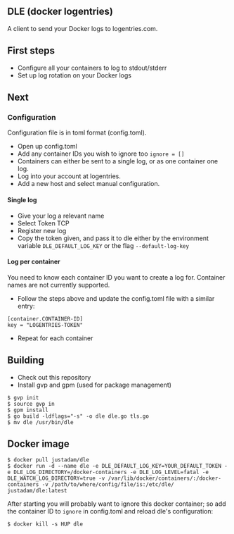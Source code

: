 DLE (docker logentries)
-----------------------

A client to send your Docker logs to logentries.com.

## First steps

- Configure all your containers to log to stdout/stderr
- Set up log rotation on your Docker logs

## Next

### Configuration

Configuration file is in toml format (config.toml).

- Open up config.toml
- Add any container IDs you wish to ignore too `ignore = []`
- Containers can either be sent to a single log, or as one container one log.
- Log into your account at logentries.
- Add a new host and select manual configuration.

#### Single log

- Give your log a relevant name
- Select Token TCP
- Register new log
- Copy the token given, and pass it to dle either by the environment variable `DLE_DEFAULT_LOG_KEY` or the flag `--default-log-key`

#### Log per container

You need to know each container ID you want to create a log for.  Container names are not currently supported.

- Follow the steps above and update the config.toml file with a similar entry:

```
[container.CONTAINER-ID]
key = "LOGENTRIES-TOKEN"
```
- Repeat for each container

## Building

- Check out this repository
- Install gvp and gpm (used for package management)

```
$ gvp init
$ source gvp in
$ gpm install
$ go build -ldflags="-s" -o dle dle.go tls.go
$ mv dle /usr/bin/dle
```

## Docker image

```
$ docker pull justadam/dle
$ docker run -d --name dle -e DLE_DEFAULT_LOG_KEY=YOUR_DEFAULT_TOKEN -e DLE_LOG_DIRECTORY=/docker-containers -e DLE_LOG_LEVEL=fatal -e DLE_WATCH_LOG_DIRECTORY=true -v /var/lib/docker/containers/:/docker-containers -v /path/to/where/config/file/is:/etc/dle/ justadam/dle:latest
```

After starting you will probably want to ignore this docker container; so add the container ID to `ignore` in config.toml and reload dle's configuration:

```
$ docker kill -s HUP dle
```
